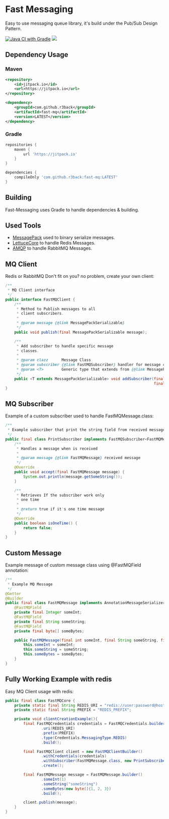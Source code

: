 # Fast Messaging
Easy to use messaging queue library, it's build under the Pub/Sub Design Pattern.

[![Java CI with Gradle](https://github.com/r3back/fast-mq/actions/workflows/gradle.yml/badge.svg)](https://github.com/r3back/fast-mq/actions/workflows/gradle.yml)
[![](https://jitpack.io/v/r3back/fast-mq.svg)](https://jitpack.io/#r3back/fast-mq)

## Dependency Usage

### Maven

```xml
<repository>
    <id>jitpack.io</id>
    <url>https://jitpack.io</url>
</repository>
```

```xml
<dependency>
    <groupId>com.github.r3back</groupId>
    <artifactId>fast-mq</artifactId>
    <version>LATEST</version>
</dependency>
```

### Gradle

```groovy
repositories {
    maven { 
        url 'https://jitpack.io' 
    }
}
```

```groovy
dependencies {
    compileOnly 'com.github.r3back:fast-mq:LATEST'
}
```

## Building
Fast-Messaging uses Gradle to handle dependencies & building.

## Used Tools
* [MessagePack](https://github.com/msgpack/msgpack-java) used to binary serialize messages.
* [LettuceCore](https://github.com/lettuce-io/lettuce-core) to handle Redis Messages.
* [AMQP](https://github.com/rabbitmq/rabbitmq-java-client) to handle RabbitMQ Messages.

## MQ Client
Redis or RabbitMQ Don't fit on you? no problem, create your own client:

```java
/**
 * MQ Client interface
 */
public interface FastMQClient {
    /**
     * Method to Publish messages to all
     * client subscribers.
     *
     * @param message {@link MessagePackSerializable}
     */
    public void publish(final MessagePackSerializable message);

    /**
     * Add subscriber to handle specific message
     * classes.
     *
     * @param clazz      Message Class
     * @param subscriber {@link FastMQSubscriber} handler for message class
     * @param <T>        Generic type that extends from {@link MessagePackSerializable}
     */
    public <T extends MessagePackSerializable> void addSubscriber(final Class<T> clazz,
                                                                  final FastMQSubscriber<T> subscriber);
}

```

## MQ Subscriber
Example of a custom subscriber used to handle FastMQMessage.class:

```java
/**
 * Example subscriber that print the string field from received message
 */
public final class PrintSubscriber implements FastMQSubscriber<FastMQMessage> {
    /**
     * Handles a message when is received
     *
     * @param message {@link FastMQMessage} received message
     */
    @Override
    public void accept(final FastMQMessage message) {
        System.out.println(message.getSomeString());
    }

    /**
     * Retrieves If the subscriber work only 
     * one time
     *
     * @return true if it's one time message
     */
    @Override
    public boolean isOneTime() {
        return false;
    }
}
```

## Custom Message
Example message of custom message class using @FastMQField annotation:

```java
/**
 * Example MQ Message
 */
@Getter
@Builder
public final class FastMQMessage implements AnnotationMessageSerializer {
    @FastMQField
    private final Integer someInt;
    @FastMQField
    private final String someString;
    @FastMQField
    private final byte[] someBytes;

    public FastMQMessage(final int someInt, final String someString, final byte[] someBytes) {
        this.someInt = someInt;
        this.someString = someString;
        this.someBytes = someBytes;
    }
}
```

## Fully Working Example with redis
Easy MQ Client usage with redis:

```java
public final class FastMQCore {
    private static final String REDIS_URI = "redis://user:password@host:port";
    private static final String PREFIX = "REDIS_PREFIX";

    private void clientCreationExample(){
        final FastMQCredentials credentials = FastMQCredentials.builder()
                .uri(REDIS_URI)
                .prefix(PREFIX)
                .type(Credentials.MessagingType.REDIS)
                .build();

        final FastMQClient client = new FastMQClientBuilder()
                .withCredentials(credentials)
                .withSubscriber(FastMQMessage.class, new PrintSubscriber())
                .create();

        final FastMQMessage message = FastMQMessage.builder()
                .someInt(1)
                .someString("someString")
                .someBytes(new byte[]{1, 2, 3})
                .build();

        client.publish(message);
    }
}
```

